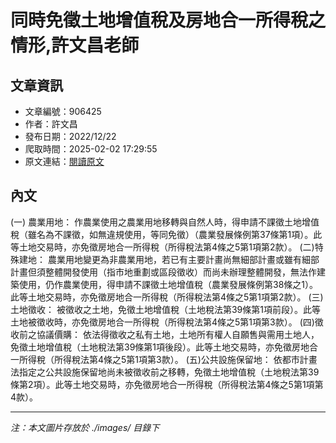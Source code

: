 # 同時免徵土地增值稅及房地合一所得稅之情形,許文昌老師

## 文章資訊
- 文章編號：906425
- 作者：許文昌
- 發布日期：2022/12/22
- 爬取時間：2025-02-02 17:29:55
- 原文連結：[閱讀原文](https://real-estate.get.com.tw/Columns/detail.aspx?no=906425)

## 內文
(一)	農業用地：
作農業使用之農業用地移轉與自然人時，得申請不課徵土地增值稅（雖名為不課徵，如無違規使用，等同免徵）（農業發展條例第37條第1項）。此等土地交易時，亦免徵房地合一所得稅（所得稅法第4條之5第1項第2款）。
(二)特殊建地：
農業用地變更為非農業用地，若已有主要計畫尚無細部計畫或雖有細部計畫但須整體開發使用（指市地重劃或區段徵收）而尚未辦理整體開發，無法作建築使用，仍作農業使用，得申請不課徵土地增值稅（農業發展條例第38條之1）。此等土地交易時，亦免徵房地合一所得稅（所得稅法第4條之5第1項第2款）。
(三)土地徵收：
被徵收之土地，免徵土地增值稅（土地稅法第39條第1項前段）。此等土地被徵收時，亦免徵房地合一所得稅（所得稅法第4條之5第1項第3款）。
(四)徵收前之協議價購：
依法得徵收之私有土地，土地所有權人自願售與需用土地人，免徵土地增值稅（土地稅法第39條第1項後段）。此等土地交易時，亦免徵房地合一所得稅（所得稅法第4條之5第1項第3款）。
(五)公共設施保留地：
依都市計畫法指定之公共設施保留地尚未被徵收前之移轉，免徵土地增值稅（土地稅法第39條第2項）。此等土地交易時，亦免徵房地合一所得稅（所得稅法第4條之5第1項第4款）。

---
*注：本文圖片存放於 ./images/ 目錄下*
